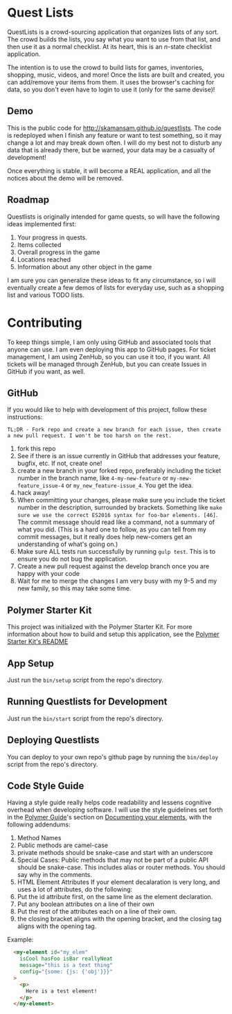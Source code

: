 # Quest Lists

QuestLists is a crowd-sourcing application that organizes lists of any sort. The crowd builds the lists, you say what you want to use from that list, and then use it as a normal checklist. At its heart, this is an _n_-state checklist application.

The intention is to use the crowd to build lists for games, inventories, shopping, music, videos, and more! Once the lists are built and created, you can add/remove your items from them. It uses the browser's caching for data, so you don't even have to login to use it (only for the same devise)!

## Demo

This is the public code for http://skamansam.github.io/questlists. The code is redeployed when I finish any feature or want to test something, so it may change a lot and may break down  often. I will do my best not to disturb any data that is already there, but be warned, your data may be a casualty of development!

Once everything is stable, it will become a REAL application, and all the notices about the demo will be removed.

## Roadmap

Questlists is originally intended for game quests, so will have the following ideas implemented first:

  1. Your progress in quests.
  2. Items collected
  3. Overall progress in the game
  4. Locations reached
  5. Information about any other object in the game

I am sure you can generalize these ideas to fit any circumstance, so i will eventually create a few demos of lists for everyday use, such as a shopping list and various TODO lists.


# Contributing

To keep things simple, I am only using GitHub and associated tools that anyone can use. I am even deploying this app to GitHub pages. For ticket management, I am using ZenHub, so you can use it too, if you want. All tickets will be managed through ZenHub, but you can create Issues in GitHub if you want, as well.

## GitHub

If you would like to help with development of this project, follow these instructions:
```text
TL;DR - Fork repo and create a new branch for each issue, then create a new pull request. I won't be too harsh on the rest.
```

  1. fork this repo
  2. See if there is an issue currently in GitHub that addresses your feature, bugfix, etc. If not, create one!
  3. create a new branch in your forked repo, preferably including the ticket number in the branch name, like `4-my-new-feature` or `my-new-feature_issue-4` or `my_new_feature-issue_4`. You get the idea.
  4. hack away!
  5. When committing your changes, please make sure you include the ticket number in the description, surrounded by brackets. Something like `make sure we use the correct ES2016 syntax for foo-bar elements. [46]`. The commit message should read like a command, not a summary of what you did. (This is a hard one to follow, as you can tell from my commit messages, but it really does help new-comers get an understanding of what's going on.)
  6. Make sure ALL tests run successfully by running `gulp test`. This is to ensure you do not bug the application.
  7. Create a new pull request against the develop branch once you are happy with your code
  8. Wait for me to merge the changes I am very busy with my 9-5 and my new family, so this may take some time.

## Polymer Starter Kit

This project was initialized with the Polymer Starter Kit. For more information about how to build and setup this application, see the [Polymer Starter Kit's README](https://github.com/PolymerElements/polymer-starter-kit/README.md)

## App Setup

Just run the `bin/setup` script from the repo's directory.

## Running Questlists for Development

Just run the `bin/start` script from the repo's directory.

## Deploying Questlists

You can deploy to your own repo's github page by running the `bin/deploy` script from the repo's directory.

## Code Style Guide
Having a style guide really helps code readability and lessens cognitive overhead when developing software. I will use the style guidelines set forth in the [Polymer Guide](https://www.polymer-project.org/2.0/docs/devguide/feature-overview)'s section on [Documenting your elements](https://www.polymer-project.org/2.0/docs/tools/documentation), with the following addendums:

1. Method Names
  1. Public methods are camel-case
  2. private methods should be snake-case and start with an underscore
  3. Special Cases: Public methods that may not be part of a public API should be snake-case. This includes alias or router methods. You should say why in the comments.
2. HTML Element Attributes
  If your element decalaration is very long, and uses a lot of attributes, do the following:
  1. Put the id attribute first, on the same line as the element declaration.
  2. Put any boolean attributes on a line of their own
  3. Put the rest of the attributes each on a line of their own.
  4. the closing bracket aligns with the opening bracket, and the closing tag aligns with the opening tag.

  Example:
  ```HTML
    <my-element id="my_elem"
      isCool hasFoo isBar reallyNeat
      message="this is a text thing"
      config="{some: {js: {'obj'}}}"
    >
      <p>
        Here is a test element!
      </p>
    </my-element>
  ```
